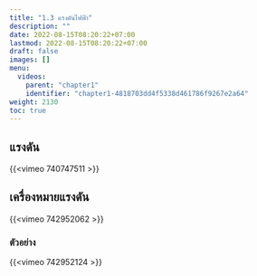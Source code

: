 ```yaml
---
title: "1.3 แรงดันไฟฟ้า"
description: ""
date: 2022-08-15T08:20:22+07:00
lastmod: 2022-08-15T08:20:22+07:00
draft: false
images: []
menu:
  videos:
    parent: "chapter1"
    identifier: "chapter1-4818703dd4f5338d461786f9267e2a64"
weight: 2130
toc: true
---
```


## **แรงดัน**

{{<vimeo 740747511 >}}

## **เครื่องหมายแรงดัน**

{{<vimeo 742952062 >}}


### ตัวอย่าง

{{<vimeo 742952124 >}}
